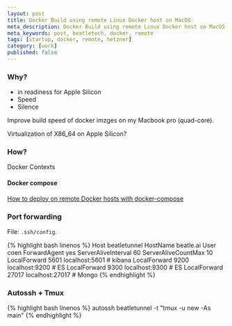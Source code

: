 ```yaml
---
layout: post
title: Docker Build using remote Linux Docker host on MacOS
meta_description: Docker Build using remote Linux Docker host on MacOS
meta_keywords: post, beatletech, docker, remote
tags: [startup, docker, remote, hetzner]
category: [work]
published: false
---
```


### Why?
- in readiness for Apple Silicon
- Speed
- Silence

Improve build speed of docker imzges on my Macbook pro (quad-core).

Virtualization of X86_64 on Apple Silicon?

### How?

Docker Contexts

#### Docker compose
[How to deploy on remote Docker hosts with docker-compose](https://www.docker.com/blog/how-to-deploy-on-remote-docker-hosts-with-docker-compose/)


### Port forwarding

File: `.ssh/config`.

{% highlight bash linenos %}
Host beatletunnel
  HostName beatle.ai
  User coen
  ForwardAgent yes
  ServerAliveInterval 60
  ServerAliveCountMax 10
  LocalForward 5601 localhost:5601 # kibana
  LocalForward 9200 localhost:9200 # ES
  LocalForward 9300 localhost:9300 # ES
  LocalForward 27017 localhost:27017 # Mongo
{% endhighlight %}

### Autossh + Tmux

{% highlight bash linenos %}
autossh beatletunnel -t "tmux -u new -As main"
{% endhighlight %}
